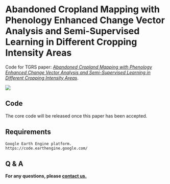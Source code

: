 # Abandoned Cropland Mapping with Phenology Enhanced Change Vector Analysis and Semi-Supervised Learning in Different Cropping Intensity Areas 
Code for TGRS paper: <u>*Abandoned Cropland Mapping with Phenology Enhanced Change Vector Analysis and Semi-Supervised Learning in Different Cropping Intensity Areas*</u>.

<img src="./figures/Samples.jpg">


## Code
The core code will be released once this paper has been accepted.

## Requirements

```
Google Earth Engine platform.
https://code.earthengine.google.com/
```
## Q & A
**For any questions, please [contact us.](mailto:b20203210947@cau.edu.cn)**